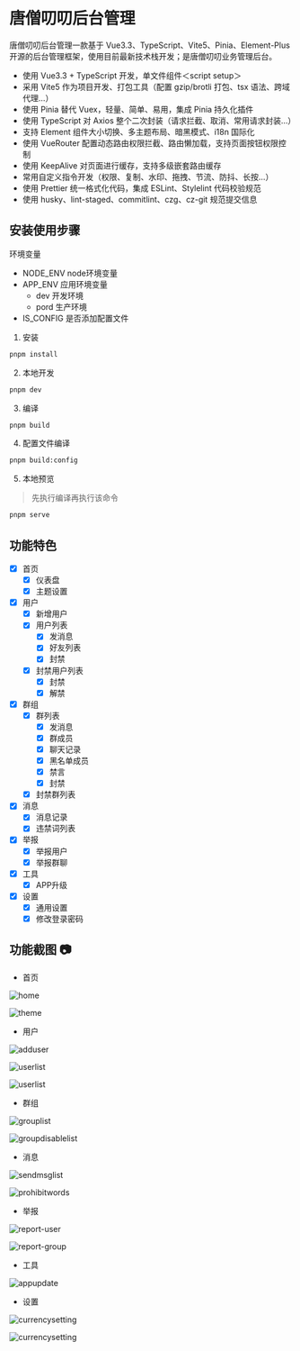 # 唐僧叨叨后台管理

唐僧叨叨后台管理一款基于 Vue3.3、TypeScript、Vite5、Pinia、Element-Plus 开源的后台管理框架，使用目前最新技术栈开发；是唐僧叨叨业务管理后台。

- 使用 Vue3.3 + TypeScript 开发，单文件组件＜script setup＞
- 采用 Vite5 作为项目开发、打包工具（配置 gzip/brotli 打包、tsx 语法、跨域代理…）
- 使用 Pinia 替代 Vuex，轻量、简单、易用，集成 Pinia 持久化插件
- 使用 TypeScript 对 Axios 整个二次封装（请求拦截、取消、常用请求封装…）
- 支持 Element 组件大小切换、多主题布局、暗黑模式、i18n 国际化
- 使用 VueRouter 配置动态路由权限拦截、路由懒加载，支持页面按钮权限控制
- 使用 KeepAlive 对页面进行缓存，支持多级嵌套路由缓存
- 常用自定义指令开发（权限、复制、水印、拖拽、节流、防抖、长按…）
- 使用 Prettier 统一格式化代码，集成 ESLint、Stylelint 代码校验规范
- 使用 husky、lint-staged、commitlint、czg、cz-git 规范提交信息

## 安装使用步骤

环境变量
- NODE_ENV node环境变量
- APP_ENV 应用环境变量
  - dev 开发环境
  - pord 生产环境
- IS_CONFIG 是否添加配置文件

1. 安装

```sh
pnpm install
```

2. 本地开发

``` sh
pnpm dev
```

3. 编译

``` sh
pnpm build
```

4. 配置文件编译

``` sh
pnpm build:config
```

5. 本地预览
> 先执行编译再执行该命令

``` sh
pnpm serve
```

## 功能特色

- [x] 首页
  - [x] 仪表盘
  - [x] 主题设置
- [x] 用户
  - [x] 新增用户
  - [x] 用户列表
    - [x] 发消息
    - [x] 好友列表
    - [x] 封禁
  - [x] 封禁用户列表
    - [x] 封禁
    - [x] 解禁
- [x] 群组
  - [x] 群列表
      - [x] 发消息
      - [x] 群成员
      - [x] 聊天记录
      - [x] 黑名单成员
      - [x] 禁言
      - [x] 封禁
  - [x] 封禁群列表
- [x] 消息
  - [x] 消息记录
  - [x] 违禁词列表
- [x] 举报
  - [x] 举报用户
  - [x] 举报群聊
- [x] 工具
  - [x] APP升级
- [x] 设置
  - [x] 通用设置
  - [x] 修改登录密码
## 功能截图 📷


- 首页

![home](./docs/home/home.png)

![theme](./docs/home/theme.png)

- 用户

![adduser](./docs/user/adduser.png)

![userlist](./docs/user/userlist.png)

![userlist](./docs/user/disablelist.png)

- 群组

![grouplist](./docs/group/grouplist.png)

![groupdisablelist](./docs/group/groupdisablelist.png)

- 消息

![sendmsglist](./docs/message/sendmsglist.png)

![prohibitwords](./docs/message/prohibitwords.png)

- 举报

![report-user](./docs/report/user.png)

![report-group](./docs/report/group.png)

- 工具

![appupdate](./docs/tool/appupdate.png)

- 设置

![currencysetting](./docs/setting/currencysetting.png)

![currencysetting](./docs/setting/updatepwd.png)
